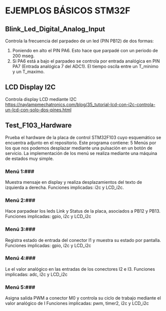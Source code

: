 # EJEMPLOS BÁSICOS STM32F

## Blink_Led_Digital_Analog_Input
Controla la frecuencia del parpadeo de un led (PIN PB12) de dos formas:
1.  Poniendo en alto el PIN PA6. Esto hace que parpadé con un periodo de 200 mseg.
2.  Si PA6 está a bajo el parpadeo se controla por entrada analógica en PIN PA7 (Entrada analógica 7 del ADC1). El tiempo oscila entre un T_minimo y un T_maximo.

## LCD Display I2C
Controla display LCD mediante I2C
https://naylampmechatronics.com/blog/35_tutorial-lcd-con-i2c-controla-un-lcd-con-solo-dos-pines.html

## Test_F103_Hardware
Prueba el hardware de la placa de control STM32F103 cuyo esquemático se encuentra adjunto en el repositorio.
Este programa contiene:
5 Menús por los que nos podemos desplazar mediante una pulsación en un botón de servicio. La implementación de los menú se realiza mediante una máquina de estados muy simple.
### Menú 1:### 
Muestra mensaje en display y realiza desplazamientos del texto de izquierda a derecha. 
Funciones implicadas: i2c y LCD_i2c.

### Menú 2:### 
Hace parpadear los leds Link y Status de la placa, asociados a PB12 y PB13.
Funciones implicadas: gpio, i2c y LCD_i2c

### Menú 3:### 
Registra estado de entrada del conector I1 y muestra su estado por pantalla.
Funciones implicadas: gpio, i2c y LCD_i2c

### Menú 4:### 
Le el valor analógico en las entradas de los conectores I2 e I3.
Funciones implicadas: adc, i2c y LCD_i2c

### Menú 5:### 
Asigna salida PWM a conector M0 y controla su ciclo de trabajo mediante el valor analógico de I
Funciones implicadas: pwm, timer2, i2c y LCD_i2c


